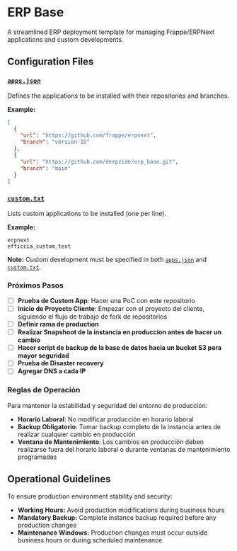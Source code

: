 # ERP Base

A streamlined ERP deployment template for managing Frappe/ERPNext applications and custom developments.

## Configuration Files

### [`apps.json`](apps.json)
Defines the applications to be installed with their repositories and branches.

**Example:**
```json
[
  {
    "url": "https://github.com/frappe/erpnext",
    "branch": "version-15"
  },
  {
    "url": "https://github.com/deepzide/erp_base.git",
    "branch": "main"
  }
]
```

### [`custom.txt`](custom.txt)
Lists custom applications to be installed (one per line).

**Example:**
```
erpnext
efficcia_custom_test
```

**Note:** Custom development must be specified in both [`apps.json`](apps.json) and [`custom.txt`](custom.txt).



### Próximos Pasos

- [ ] **Prueba de Custom App**: Hacer una PoC con este repositorio
- [ ] **Inicio de Proyecto Cliente**: Empezar con el proyecto del cliente, siguiendo el flujo de trabajo de fork de repositorios
- [ ] **Definir rama de production**
- [ ] **Realizar Snapshoot de la instancia en produccion antes de hacer un cambio**
- [ ] **Hacer script de backup de la base de datos hacia un bucket S3 para mayor seguridad**
- [ ] **Prueba de Disaster recovery**
- [ ] **Agregar DNS a cada IP** 

### Reglas de Operación

Para mantener la estabilidad y seguridad del entorno de producción:

- **Horario Laboral**: No modificar producción en horario laboral
- **Backup Obligatorio**: Tomar backup completo de la instancia antes de realizar cualquier cambio en producción
- **Ventana de Mantenimiento**: Los cambios en producción deben realizarse fuera del horario laboral o durante ventanas de mantenimiento programadas


## Operational Guidelines

To ensure production environment stability and security:

- **Working Hours:** Avoid production modifications during business hours
- **Mandatory Backup:** Complete instance backup required before any production changes
- **Maintenance Windows:** Production changes must occur outside business hours or during scheduled maintenance
